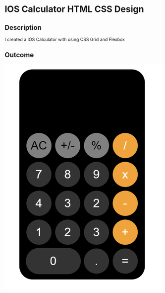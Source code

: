 # IOS Calculator HTML CSS Design

## Description
I created a IOS Calculator with using CSS Grid and Flexbox

## Outcome 
![overview](overview.png)

